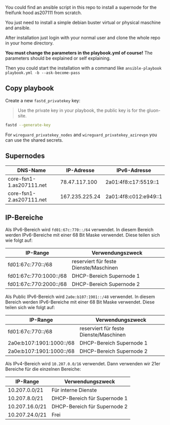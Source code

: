 You could find an ansible script in this repo to install a supernode for the freifunk hood as207111 from scratch.

You just need to install a simple debian buster virtual or physical maschine and ansible.

After installation just login with your normal user and clone the whole repo in your home directory.

**You must change the parameters in the playbook.yml of course!**
The parameters should be explained or self explaining.

Then you could start the installation with a command like `ansible-playbook  playbook.yml -b --ask-become-pass`

## Copy playbook

Create a new `fastd_privatekey` key:

> Use the private key in your playbook, the public key is for the gluon-site.

```bash
fastd --generate-key
```

For `wireguard_privatekey_nodes` and `wireguard_privatekey_azirevpn` you can use the shared secrets.


## Supernodes

| DNS-Name                 | IP-Adresse     | IPv6-Adresse          |
|--------------------------|----------------|-----------------------|
| core-fsn1-1.as207111.net | 78.47.117.100  | 2a01:4f8:c17:5519::1  | 
| core-fsn1-2.as207111.net | 167.235.225.24 | 2a01:4f8:c012:e949::1 | 

## IP-Bereiche

Als IPv6-Bereich wird `fd01:67c:770::/64` verwendet. In diesem Bereich werden IPv6-Bereiche mit einer 68 Bit Maske verwendet. Diese teilen sich wie folgt auf:

| IP-Range               | Verwendungszweck                       |
|------------------------|----------------------------------------|
| fd01:67c:770::/68      | reserviert für feste Dienste/Maschinen |
| fd01:67c:770:1000::/68 | DHCP-Bereich Supernode 1               |
| fd01:67c:770:2000::/68 | DHCP-Bereich Supernode 2               |

Als Public IPv6-Bereich wird `2a0e:b107:1901::/48` verwendet. In diesem Bereich werden IPv6-Bereiche mit einer 68 Bit Maske verwendet. Diese teilen sich wie folgt auf:

| IP-Range               | Verwendungszweck                       |
|------------------------|----------------------------------------|
| fd01:67c:770::/68      | reserviert für feste Dienste/Maschinen |
| 2a0e:b107:1901:1000::/68 | DHCP-Bereich Supernode 1               |
| 2a0e:b107:1901:1000::/68 | DHCP-Bereich Supernode 2               |

Als IPv4-Bereich wird `10.207.0.0/16` verwendet. Dann verwenden wir 21er Bereiche für die einzelnen Bereiche:

| IP-Range       | Verwendungszweck             |
|----------------|------------------------------|
| 10.207.0.0/21  | Für interne Dienste          |
| 10.207.8.0/21  | DHCP-Bereich für Supernode 1 |
| 10.207.16.0/21 | DHCP-Bereich für Supernode 2 |
| 10.207.24.0/21 | Frei |